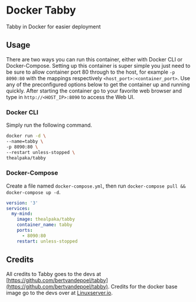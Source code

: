 # Docker Tabby
Tabby in Docker for easier deployment

## Usage

There are two ways you can run this container, either with Docker CLI or Docker-Compose. Setting up this container is super simple you just need to be sure to allow container port 80 through to the host, for example `-p 8090:80` with the mappings respectively `<host_port>:<container_port>`. Use any of the preconfigured options below to get the container up and running quickly. After starting the container go to your favorite web browser and type in `http://<HOST_IP>:8090` to access the Web UI.

### Docker CLI

Simply run the following command.

```bash
docker run -d \
--name=tabby \
-p 8090:80 \
--restart unless-stopped \
thealpaka/tabby
```

### Docker-Compose

Create a file named `docker-compose.yml`, then run `docker-compose pull && docker-compose up -d`.

```yaml
version: '3'
services:
  my-mind:
    image: thealpaka/tabby
    container_name: tabby
    ports:
      - 8090:80
    restart: unless-stopped
```

## Credits
All credits to Tabby goes to the devs at [https://github.com/bertvandepoel/tabby](https://github.com/bertvandepoel/tabby). 
Credits for the docker base image go to the devs over at [Linuxserver.io](https://linuxserver.io).
